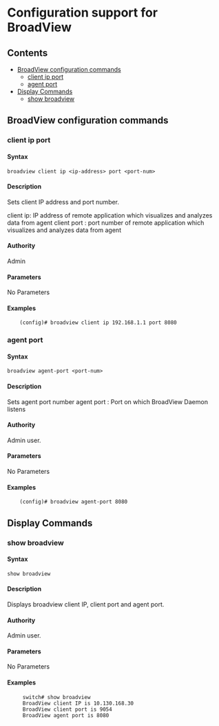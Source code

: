 # Configuration support for BroadView

## Contents

- [BroadView configuration commands](#broadview-configuration-commands)
    - [client ip port](#client-ip-port)
    - [agent port](#agent-port)
- [Display Commands](#display-commands)
    - [show broadview](#show-broadview)


## BroadView configuration commands

### client ip port

#### Syntax
```
broadview client ip <ip-address> port <port-num>
```
#### Description
Sets client IP address and port number.

client ip: IP address of remote application which visualizes and analyzes data from agent
client port : port number of remote application which visualizes and analyzes data from agent


#### Authority
Admin
#### Parameters

No Parameters

#### Examples
```
    (config)# broadview client ip 192.168.1.1 port 8080
```
### agent port

#### Syntax
```
broadview agent-port <port-num>
```
#### Description
Sets agent port number
agent port : Port on which BroadView Daemon listens
#### Authority
Admin user.
#### Parameters

No Parameters

#### Examples
```
    (config)# broadview agent-port 8080
```
## Display Commands
### show broadview

#### Syntax
```
show broadview
```
#### Description
Displays broadview client IP, client port and agent port.
#### Authority
Admin user.
#### Parameters
No Parameters

#### Examples
```
     switch# show broadview
     BroadView client IP is 10.130.168.30
     BroadView client port is 9054
     BroadView agent port is 8080

```


